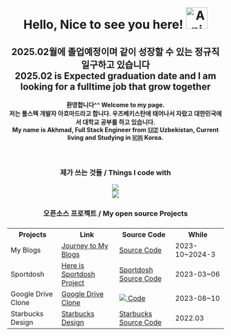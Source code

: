 <div align="center">
  <h1 > Hello, Nice to see you here! <img src="https://iam-weijie.github.io/wave/hand-emoji.svg" alt="Animated Emoji" width="50" height="50"> </h1>
<h2>2025.02월에 졸업예정이며 같이 성장할 수 있는 정규직 일구하고 있습니다 </br> 2025.02 is Expected graduation date and I am looking for a fulltime job that grow together </h2>
<!-- const graduate = "2025.02" -->
<h4 >
  환영합니다^^
  Welcome to my page. 
  </br>
  저는 풀스텍 개발자 아흐마드라고 합니다. 우즈베키스탄에 태어나서 자랐고 대한민국에서 대학교 공부를 하고 있습니다. 
  </br>
  My name is Akhmad, Full Stack Engineer from 🇺🇿 Uzbekistan, Current living and Studying in 🇰🇷 Korea. 
</h4></br>
<h3>제가 쓰는 것들 / Things I code with</h3>


<p>
  <a href="https://skillicons.dev">
    <img src="https://skillicons.dev/icons?i=nestjs,git,mui,mongodb,npm,firebase,tailwindcss,go&perline=8" /> </br>
    <img src="https://skillicons.dev/icons?i=typescript,react,nextjs,javascript,sass,graphql,nodejs,redux&perline=8" />
  </a>
</p>

<h3 >오픈소스 프로젝트 / My open source Projects<h3/>
<table style="width:100%">
  <tr>
    <th>Projects</th>
    <th>Link</th>
    <th>Source Code</th>
    <th>While</th>
  </tr>
  <tr>
    <td>My Blogs</td>
    <td>
      <a href="https://akhmads-blog-web.vercel.app/">
        Journey to My Blogs
      </a>
    </td>
    <td>
      <a href="https://github.com/AkhmadKholmurodov/MyBlogWeb">
         Source Code
      <a/>
    </td>
    <td>2023-10~2024-3</td>
  </tr>
  <tr>
    <td>Sportdosh</td>
    <td><a href="https://sportdosh.vercel.app/">Here is Sportdosh Project<a/></td>
    <td><a href="https://github.com/AkhmadKholmurodov/sportdosh">Sportdosh Source Code<a/></td>
    <td>2023-03~06</td>
  </tr>
   <tr>
    <td>Google Drive Clone</td>
    <td><a href="https://my-drive-pi.vercel.app/">Google Drive Clone</a></td>
    <td>
      <a href="https://github.com/AkhmadKholmurodov/my-drive">
        <img src="https://img.shields.io/badge/Google_Cloud-4285F4?style=for-the-badge&logo=google-cloud&logoColor=white"/> Code
      <a/>
    </td>
    <td>2023-08~10</td>
  </tr>
   <tr>
    <td>Starbucks Design</td>
    <td><a href="https://starbucks-chi-one.vercel.app/">Starbucks Design<a/></td>
    <td><a href="https://github.com/AkhmadKholmurodov/StarBucks-Coffee">Starbucks Source Code<a/></td>
    <td>2022.03</td>
  </tr>
</table>


<!--
**AkhmadKholmurodov/AkhmadKholmurodov** is a ✨ _special_ ✨ repository because its `README.md` (this file) appears on your GitHub profile.

Here are some ideas to get you started:

- 🔭 I’m currently working on ...
- 🌱 I’m currently learning ...
- 👯 I’m looking to collaborate on ...
- 🤔 I’m looking for help with ...
- 💬 Ask me about ...
- 📫 How to reach me: ...
- 😄 Pronouns: ...
- ⚡ Fun fact: ...
-->

</div>
